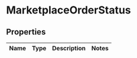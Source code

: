 
# MarketplaceOrderStatus

## Properties
Name | Type | Description | Notes
------------ | ------------- | ------------- | -------------



